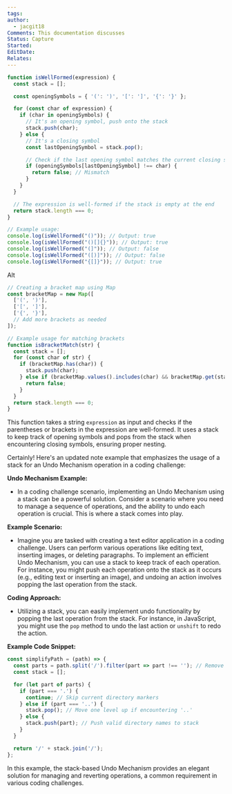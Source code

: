 ```yaml
---
tags: 
author:
  - jacgit18
Comments: This documentation discusses
Status: Capture
Started: 
EditDate: 
Relates:
---
```

```javascript
function isWellFormed(expression) {
  const stack = [];

  const openingSymbols = { '(': ')', '[': ']', '{': '}' };

  for (const char of expression) {
    if (char in openingSymbols) {
      // It's an opening symbol, push onto the stack
      stack.push(char);
    } else {
      // It's a closing symbol
      const lastOpeningSymbol = stack.pop();

      // Check if the last opening symbol matches the current closing symbol
      if (openingSymbols[lastOpeningSymbol] !== char) {
        return false; // Mismatch
      }
    }
  }

  // The expression is well-formed if the stack is empty at the end
  return stack.length === 0;
}

// Example usage:
console.log(isWellFormed("()")); // Output: true
console.log(isWellFormed("()[]{}")); // Output: true
console.log(isWellFormed("(]")); // Output: false
console.log(isWellFormed("([)]")); // Output: false
console.log(isWellFormed("{[]}")); // Output: true
```

Alt
```javascript
// Creating a bracket map using Map
const bracketMap = new Map([
  ['(', ')'],
  ['[', ']'],
  ['{', '}'],
  // Add more brackets as needed
]);

// Example usage for matching brackets
function isBracketMatch(str) {
  const stack = [];
  for (const char of str) {
    if (bracketMap.has(char)) {
      stack.push(char);
    } else if (bracketMap.values().includes(char) && bracketMap.get(stack.pop()) !== char) {
      return false;
    }
  }
  return stack.length === 0;
}
```


This function takes a string `expression` as input and checks if the parentheses or brackets in the expression are well-formed. It uses a stack to keep track of opening symbols and pops from the stack when encountering closing symbols, ensuring proper nesting.




Certainly! Here's an updated note example that emphasizes the usage of a stack for an Undo Mechanism operation in a coding challenge:

**Undo Mechanism Example:**
- In a coding challenge scenario, implementing an Undo Mechanism using a stack can be a powerful solution. Consider a scenario where you need to manage a sequence of operations, and the ability to undo each operation is crucial. This is where a stack comes into play.

**Example Scenario:**
- Imagine you are tasked with creating a text editor application in a coding challenge. Users can perform various operations like editing text, inserting images, or deleting paragraphs. To implement an efficient Undo Mechanism, you can use a stack to keep track of each operation. For instance, you might push each operation onto the stack as it occurs (e.g., editing text or inserting an image), and undoing an action involves popping the last operation from the stack.

**Coding Approach:**
- Utilizing a stack, you can easily implement undo functionality by popping the last operation from the stack. For instance, in JavaScript, you might use the `pop` method to undo the last action or `unshift` to redo the action.

**Example Code Snippet:**
```javascript
const simplifyPath = (path) => {
  const parts = path.split('/').filter(part => part !== ''); // Remove empty parts
  const stack = [];

  for (let part of parts) {
    if (part === '.') {
      continue; // Skip current directory markers
    } else if (part === '..') {
      stack.pop(); // Move one level up if encountering '..'
    } else {
      stack.push(part); // Push valid directory names to stack
    }
  }

  return '/' + stack.join('/');
};
```


In this example, the stack-based Undo Mechanism provides an elegant solution for managing and reverting operations, a common requirement in various coding challenges.



